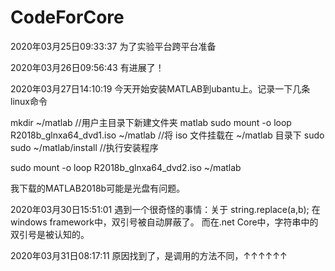 # CodeForCore
2020年03月25日09:33:37
为了实验平台跨平台准备

2020年03月26日09:56:43
有进展了！

2020年03月27日14:10:19
今天开始安装MATLAB到ubantu上。记录一下几条linux命令

mkdir ~/matlab        //用户主目录下新建文件夹 matlab
sudo mount -o loop R2018b_glnxa64_dvd1.iso ~/matlab   //将 iso 文件挂载在 ~/matlab 目录下
sudo sudo ~/matlab/install        //执行安装程序

sudo mount -o loop R2018b_glnxa64_dvd2.iso ~/matlab

我下载的MATLAB2018b可能是光盘有问题。

2020年03月30日15:51:01
遇到一个很奇怪的事情：关于 string.replace(a,b);
在windows framework中，双引号被自动屏蔽了。
而在.net Core中，字符串中的双引号是被认知的。

2020年03月31日08:17:11
原因找到了，是调用的方法不同，↑↑↑↑↑↑



